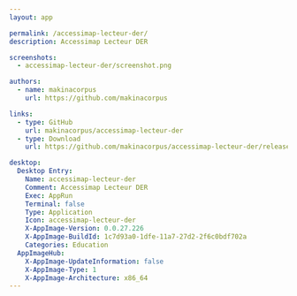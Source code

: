 ```yaml
---
layout: app

permalink: /accessimap-lecteur-der/
description: Accessimap Lecteur DER

screenshots:
  - accessimap-lecteur-der/screenshot.png

authors:
  - name: makinacorpus
    url: https://github.com/makinacorpus

links:
  - type: GitHub
    url: makinacorpus/accessimap-lecteur-der
  - type: Download
    url: https://github.com/makinacorpus/accessimap-lecteur-der/releases

desktop:
  Desktop Entry:
    Name: accessimap-lecteur-der
    Comment: Accessimap Lecteur DER
    Exec: AppRun
    Terminal: false
    Type: Application
    Icon: accessimap-lecteur-der
    X-AppImage-Version: 0.0.27.226
    X-AppImage-BuildId: 1c7d93a0-1dfe-11a7-27d2-2f6c0bdf702a
    Categories: Education
  AppImageHub:
    X-AppImage-UpdateInformation: false
    X-AppImage-Type: 1
    X-AppImage-Architecture: x86_64
---
```

